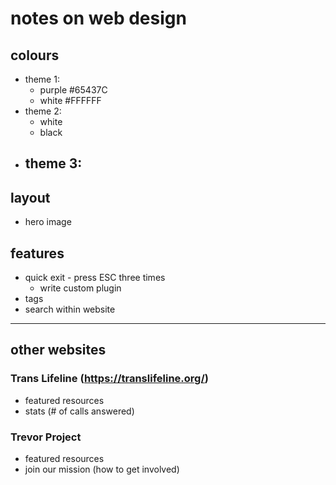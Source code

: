 # notes on web design

## colours
- theme 1:
  - purple #65437C
  - white #FFFFFF
- theme 2:
  - white
  - black
- theme 3:
  - 

## layout
- hero image

## features
- quick exit - press ESC three times
  - write custom plugin
- tags
- search within website

***
## other websites

### Trans Lifeline (https://translifeline.org/)
- featured resources
- stats (# of calls answered)

### Trevor Project
- featured resources
- join our mission (how to get involved)
